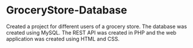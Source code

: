 # GroceryStore-Database
Created a project for different users of a grocery store. The database was created using MySQL. The REST API was created in PHP and the web application was created using HTML and CSS. 
